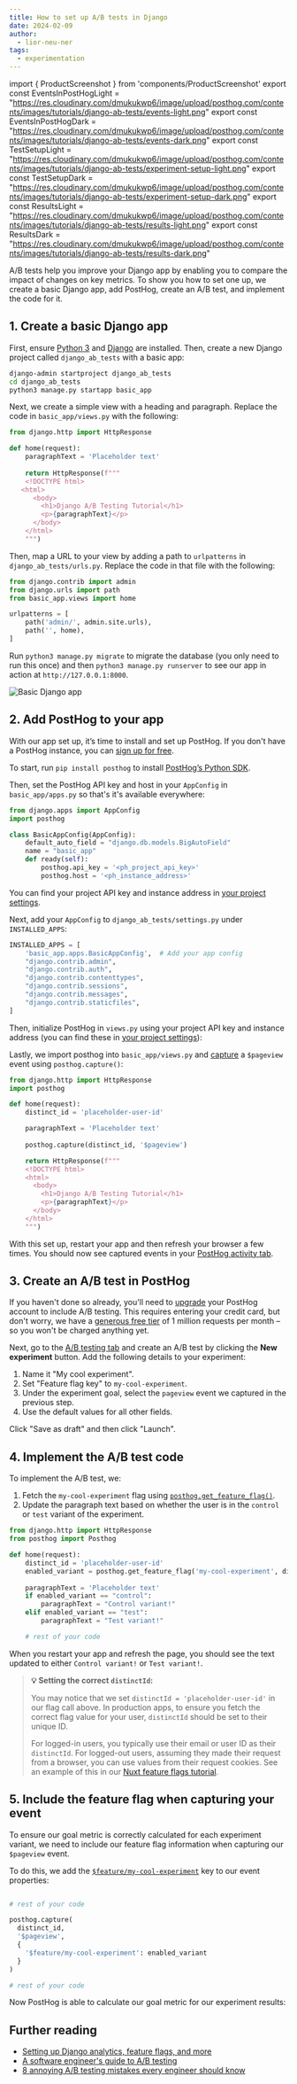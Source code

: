 ```yaml
---
title: How to set up A/B tests in Django
date: 2024-02-09
author:
  - lior-neu-ner
tags:
  - experimentation
---
```


import { ProductScreenshot } from 'components/ProductScreenshot'
export const EventsInPostHogLight = "https://res.cloudinary.com/dmukukwp6/image/upload/posthog.com/contents/images/tutorials/django-ab-tests/events-light.png"
export const EventsInPostHogDark = "https://res.cloudinary.com/dmukukwp6/image/upload/posthog.com/contents/images/tutorials/django-ab-tests/events-dark.png"
export const TestSetupLight = "https://res.cloudinary.com/dmukukwp6/image/upload/posthog.com/contents/images/tutorials/django-ab-tests/experiment-setup-light.png"
export const TestSetupDark = "https://res.cloudinary.com/dmukukwp6/image/upload/posthog.com/contents/images/tutorials/django-ab-tests/experiment-setup-dark.png"
export const ResultsLight = "https://res.cloudinary.com/dmukukwp6/image/upload/posthog.com/contents/images/tutorials/django-ab-tests/results-light.png"
export const ResultsDark = "https://res.cloudinary.com/dmukukwp6/image/upload/posthog.com/contents/images/tutorials/django-ab-tests/results-dark.png"

A/B tests help you improve your Django app by enabling you to compare the impact of changes on key metrics. To show you how to set one up, we create a basic Django app, add PostHog, create an A/B test, and implement the code for it.

## 1. Create a basic Django app

First, ensure [Python 3](https://www.python.org/) and [Django](https://docs.djangoproject.com/en/5.0/topics/install/) are installed. Then, create a new Django project called `django_ab_tests` with a basic app:

```bash
django-admin startproject django_ab_tests
cd django_ab_tests
python3 manage.py startapp basic_app
```

Next, we create a simple view with a heading and paragraph. Replace the code in `basic_app/views.py` with the following:

```python file=basic_app/views.py
from django.http import HttpResponse

def home(request):
    paragraphText = 'Placeholder text'
    
    return HttpResponse(f"""
    <!DOCTYPE html>
   <html>
      <body>
        <h1>Django A/B Testing Tutorial</h1>
        <p>{paragraphText}</p>
      </body>
    </html>
    """)
```

Then, map a URL to your view by adding a path to `urlpatterns` in `django_ab_tests/urls.py`. Replace the code in that file with the following:

```python file=django_ab_tests/urls.py
from django.contrib import admin
from django.urls import path
from basic_app.views import home

urlpatterns = [
    path('admin/', admin.site.urls),
    path('', home),
]
```

Run `python3 manage.py migrate` to migrate the database (you only need to run this once) and then `python3 manage.py runserver` to see our app in action at `http://127.0.0.1:8000`.

![Basic Django app](https://res.cloudinary.com/dmukukwp6/image/upload/v1710055416/posthog.com/contents/images/tutorials/django-ab-tests/basic-app.png)

## 2. Add PostHog to your app

With our app set up, it’s time to install and set up PostHog. If you don't have a PostHog instance, you can [sign up for free](https://us.posthog.com/signup).

To start, run `pip install posthog` to install [PostHog’s Python SDK](/docs/libraries/python).

Then, set the PostHog API key and host in your `AppConfig` in `basic_app/apps.py` so that's it's available everywhere:

```python file=basic_app/apps.py
from django.apps import AppConfig
import posthog

class BasicAppConfig(AppConfig):
    default_auto_field = "django.db.models.BigAutoField"
    name = "basic_app"
    def ready(self):
        posthog.api_key = '<ph_project_api_key>'
        posthog.host = '<ph_instance_address>'
```

You can find your project API key and instance address in [your project settings](https://us.posthog.com/project/settings). 

Next, add your `AppConfig` to `django_ab_tests/settings.py` under `INSTALLED_APPS`:

```python file=django_ab_tests/settings.py
INSTALLED_APPS = [
    'basic_app.apps.BasicAppConfig',  # Add your app config
    "django.contrib.admin",
    "django.contrib.auth",
    "django.contrib.contenttypes",
    "django.contrib.sessions",
    "django.contrib.messages",
    "django.contrib.staticfiles",
]
```

Then, initialize PostHog in `views.py` using your project API key and instance address (you can find these in [your project settings](https://us.posthog.com/project/settings)):

Lastly, we import posthog into `basic_app/views.py` and [capture](/docs/product-analytics/capture-events) a `$pageview` event using `posthog.capture()`:

```python file=views.py
from django.http import HttpResponse
import posthog

def home(request):
    distinct_id = 'placeholder-user-id' 

    paragraphText = 'Placeholder text'
    
    posthog.capture(distinct_id, '$pageview')

    return HttpResponse(f"""
    <!DOCTYPE html>
    <html>
      <body>
        <h1>Django A/B Testing Tutorial</h1>
        <p>{paragraphText}</p>
      </body>
    </html>
    """)
```

With this set up, restart your app and then refresh your browser a few times. You should now see captured events in your [PostHog activity tab](https://us.posthog.com/events).

<ProductScreenshot
  imageLight={EventsInPostHogLight} 
  imageDark={EventsInPostHogDark} 
  alt="Events captured in PostHog" 
  classes="rounded"
/>

## 3. Create an A/B test in PostHog

If you haven't done so already, you'll need to [upgrade](https://us.posthog.com/organization/billing) your PostHog account to include A/B testing. This requires entering your credit card, but don't worry, we have a [generous free tier](/pricing) of 1 million requests per month – so you won't be charged anything yet.

Next, go to the [A/B testing tab](https://us.posthog.com/experiments) and create an A/B test by clicking the **New experiment** button. Add the following details to your experiment:

1. Name it "My cool experiment".
2. Set "Feature flag key" to `my-cool-experiment`.
3. Under the experiment goal, select the `pageview` event we captured in the previous step.
4. Use the default values for all other fields.

Click "Save as draft" and then click "Launch".

<ProductScreenshot
  imageLight={TestSetupLight} 
  imageDark={TestSetupDark} 
  alt="Experiment setup in PostHog" 
  classes="rounded"
/>

## 4. Implement the A/B test code

To implement the A/B test, we: 

1. Fetch the `my-cool-experiment` flag using [`posthog.get_feature_flag()`](/docs/libraries/python#feature-flags). 
2. Update the paragraph text based on whether the user is in the `control` or `test` variant of the experiment.

```python file=views.py
from django.http import HttpResponse
from posthog import Posthog

def home(request):
    distinct_id = 'placeholder-user-id' 
    enabled_variant = posthog.get_feature_flag('my-cool-experiment', distinct_id)
    
    paragraphText = 'Placeholder text'
    if enabled_variant == "control":
        paragraphText = "Control variant!"
    elif enabled_variant == "test":
        paragraphText = "Test variant!"

    # rest of your code
```

When you restart your app and refresh the page, you should see the text updated to either `Control variant!` or `Test variant!`. 

> **💡 Setting the correct `distinctId`:**
> 
> You may notice that we set `distinctId = 'placeholder-user-id'` in our flag call above. In production apps, to ensure you fetch the correct flag value for your user, `distinctId` should be set to their unique ID. 
> 
> For logged-in users, you typically use their email or user ID as their `distinctId`. For logged-out users, assuming they made their request from a browser, you can use values from their request cookies. See an example of this in our [Nuxt feature flags tutorial](/tutorials/nuxt-feature-flags#setting-the-correct-distinctid).

## 5. Include the feature flag when capturing your event

To ensure our goal metric is correctly calculated for each experiment variant, we need to include our feature flag information when capturing our `$pageview` event.

To do this, we add the [`$feature/my-cool-experiment`](/docs/libraries/python#step-2-include-feature-flag-information-when-capturing-events) key to our event properties:

```python file=views.py

# rest of your code

posthog.capture(
  distinct_id, 
  '$pageview',
  {
    '$feature/my-cool-experiment': enabled_variant
  }
)

# rest of your code
```

Now PostHog is able to calculate our goal metric for our experiment results:

<ProductScreenshot
  imageLight={ResultsLight} 
  imageDark={ResultsDark} 
  alt="Experiment results in PostHog" 
  classes="rounded"
/>

## Further reading

- [Setting up Django analytics, feature flags, and more](/tutorials/django-analytics)
- [A software engineer's guide to A/B testing](/product-engineers/ab-testing-guide-for-engineers)
- [8 annoying A/B testing mistakes every engineer should know](/blog/ab-testing-mistakes)
